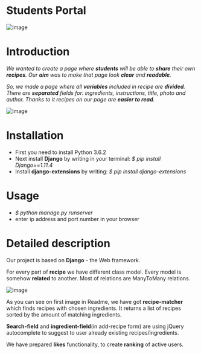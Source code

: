 # **Students Portal**

![image](https://scontent-waw1-1.xx.fbcdn.net/v/t35.0-12/21764131_1539065169469950_807266089_o.png?oh=7b7d17b9338aabf0c43fd7308cb315c2&oe=59C30B08)

# Introduction

*We wanted to create a page where **students** will be able to **share** their own **recipes**. Our **aim** was to make
that page look **clear** and **readable**.*

*So, we made a page where all **variables** included in recipe are **divided**. There are **separated** fields for: ingredients,
instructions, title, photo and author. Thanks to it recipes on our page are **easier to read**.*

![image](https://user-images.githubusercontent.com/26097838/30609314-647db020-9d7b-11e7-8b9c-06135f82a121.png)

# Installation

* First you need to install Python 3.6.2
* Next install **Django** by writing in your terminal: *$ pip install Django==1.11.4*
* Install **django-extensions** by writing: *$ pip install django-extensions*

# Usage

* *$ python manage.py runserver*
* enter ip address and port number in your browser

# Detailed description

Our project is based on **Django** - the Web framework.

For every part of **recipe** we have different class model. Every model is somehow **related** to another.
Most of relations are ManyToMany relations.

![image](https://user-images.githubusercontent.com/26097838/30640866-175509d0-9e05-11e7-997c-cd9cbafa934a.jpg)

As you can see on first image in Readme, we have got **recipe-matcher** which finds recipes with chosen ingredients.
It returns a list of recipes sorted by the amount of matching ingredients.

**Search-field** and **ingredient-field**(in add-recipe form) are using jQuery autocomplete to suggest to user
already existing recipes/ingredients.

We have prepared **likes** functionality, to create **ranking** of active users.
